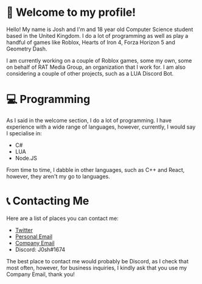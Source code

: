# :wave: Welcome to my profile!

Hello! My name is Josh and I'm and 18 year old Computer Science student based in the United Kingdom. I do a lot of programming as well as play a handful of games like Roblox, Hearts of Iron 4, Forza Horizon 5 and Geometry Dash.

I am currently working on a couple of Roblox games, some my own, some on behalf of RAT Media Group, an organization that I work for. I am also considering a couple of other projects, such as a LUA Discord Bot.

# :computer: Programming

As I said in the welcome section, I do a lot of programming. I have experience with a wide range of languages, however, currently, I would say I specialise in:
- C#
- LUA
- Node.JS

From time to time, I dabble in other languages, such as C++ and React, however, they aren't my go to languages.

# 📞 Contacting Me

Here are a list of places you can contact me:
- [Twitter](https://twitter.com/105hua_dev)
- [Personal Email](mailto:joshuajtudball2003@gmail.com)
- [Company Email](mailto:joshua@ratmediagroup.co.uk)
- Discord: J0sh#1674

The best place to contact me would probably be Discord, as I check that most often, however, for business inquiries, I kindly ask that you use my Company Email, thank you!
